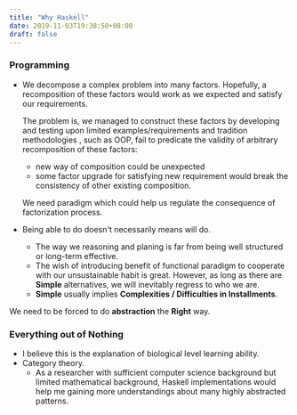```yaml
---
title: "Why Haskell"
date: 2019-11-03T19:38:50+08:00
draft: false
---
```


### Programming 
- We decompose a complex problem into many factors. Hopefully, a recomposition of these factors would work as we expected and satisfy our requirements. 

    The problem is, we managed to construct these factors by developing and testing upon limited examples/requirements and tradition methodologies , such as OOP, fail to predicate the validity of arbitrary recomposition of these factors:
    - new way of composition could be unexpected
    - some factor upgrade for satisfying new requirement would break the consistency of other existing composition.

    We need paradigm which could help us regulate the consequence of factorization process. 

- Being able to do doesn't necessarily means will do.
    -  The way we reasoning and planing is far from being well structured or long-term effective. 
    - The wish of introducing benefit of functional paradigm to cooperate with our unsustainable habit is great. However, as long as there are **Simple** alternatives, we will inevitably regress to who we are.
    - **Simple** usually implies **Complexities / Difficulties in Installments**.

 We need to be forced to do **abstraction** the **Right** way.

### Everything out of Nothing

- I believe this is the explanation of biological level learning ability.
- Category theory.
    - As a researcher with sufficient computer science background but limited mathematical background, Haskell implementations would help me gaining more understandings about many highly abstracted patterns.